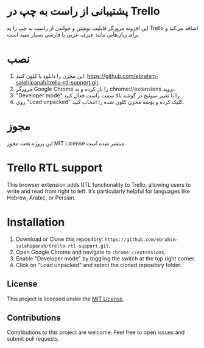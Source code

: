 # پشتیبانی از راست به چپ در Trello
این افزونه مرورگر قابلیت نوشتن و خواندن از راست به چپ را به Trello اضافه می‌کند و برای زبان‌هایی مانند عبری، عربی یا فارسی بسیار مفید است.

# نصب
1. این مخزن را دانلود یا کلون کنید: https://github.com/ebrahim-salehipanah/trello-rtl-support.git.
2. مرورگر Google Chrome را باز کرده و به chrome://extensions بروید.
3. "Developer mode" را با تغییر سوئیچ در گوشه بالا سمت راست فعال کنید.
4. روی "Load unpacked" کلیک کرده و پوشه مخزن کلون شده را انتخاب کنید.
# مجوز
این پروژه تحت مجوز MIT License منتشر شده است.
 

# Trello RTL support

This browser extension adds RTL functionality to Trello, allowing users to write and read from right to left. It’s particularly helpful for languages like Hebrew, Arabic, or Persian.

# Installation

1. Download or Clone this repository: `https://github.com/ebrahim-salehipanah/trello-rtl-support.git`.
2. Open Google Chrome and navigate to `chrome://extensions`.
3. Enable "Developer mode" by toggling the switch at the top right corner.
4. Click on "Load unpacked" and select the cloned repository folder.

## License

This project is licensed under the [MIT License](LICENSE).

## Contributions

Contributions to this project are welcome. Feel free to open issues and submit pull requests.